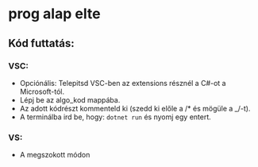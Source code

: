 # prog alap elte

## Kód futtatás:

### VSC:

- Opciónális: Telepitsd VSC-ben az extensions résznél a C#-ot a Microsoft-tól.
- Lépj be az algo_kod mappába.
- Az adott kódrészt kommenteld ki (szedd ki előle a /\* és mögüle a \_/-t).
- A terminálba ird be, hogy: `dotnet run` és nyomj egy entert.

### VS:

- A megszokott módon
